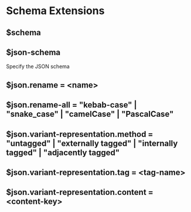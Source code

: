 # Schema Extensions

## $schema

## $json-schema

Specify the JSON schema

## $json.rename = \<name\>

## $json.rename-all = "kebab-case" | "snake_case" | "camelCase" | "PascalCase"

## $json.variant-representation.method = "untagged" | "externally tagged" | "internally tagged" | "adjacently tagged"

## $json.variant-representation.tag = \<tag-name\>

## $json.variant-representation.content = \<content-key\>
